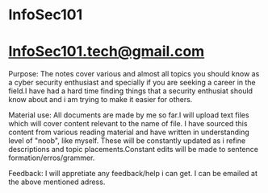 # InfoSec101
# InfoSec101.tech@gmail.com

Purpose:
The notes cover various and almost all topics you should know as a cyber security enthusiast and specially if you are seeking a career in the field.I have had a hard time finding things that a security enthusiat should know about and i am trying to make it easier for others.

Material use:
All documents are made by me so far.I will upload text files which will cover content relevant to the name of file. I have sourced this content from various reading material and have written in  understanding level of "noob", like myself. These will be constantly updated as i refine descriptions and topic placements.Constant edits will be made to sentence formation/erros/grammer.

Feedback:
I will appretiate any feedback/help i can get. I can be emailed at the above mentioned adress.
